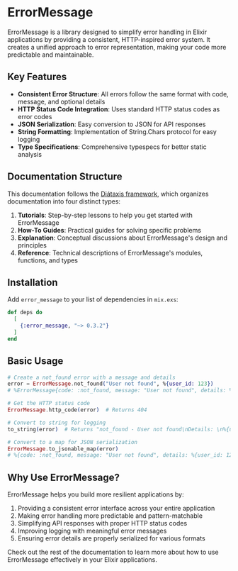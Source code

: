 # ErrorMessage

ErrorMessage is a library designed to simplify error handling in Elixir applications by providing a consistent, HTTP-inspired error system. It creates a unified approach to error representation, making your code more predictable and maintainable.

## Key Features

- **Consistent Error Structure**: All errors follow the same format with code, message, and optional details
- **HTTP Status Code Integration**: Uses standard HTTP status codes as error codes
- **JSON Serialization**: Easy conversion to JSON for API responses
- **String Formatting**: Implementation of String.Chars protocol for easy logging
- **Type Specifications**: Comprehensive typespecs for better static analysis

## Documentation Structure

This documentation follows the [Diátaxis framework](https://diataxis.fr/), which organizes documentation into four distinct types:

1. **Tutorials**: Step-by-step lessons to help you get started with ErrorMessage
2. **How-To Guides**: Practical guides for solving specific problems
3. **Explanation**: Conceptual discussions about ErrorMessage's design and principles
4. **Reference**: Technical descriptions of ErrorMessage's modules, functions, and types

## Installation

Add `error_message` to your list of dependencies in `mix.exs`:

```elixir
def deps do
  [
    {:error_message, "~> 0.3.2"}
  ]
end
```

## Basic Usage

```elixir
# Create a not_found error with a message and details
error = ErrorMessage.not_found("User not found", %{user_id: 123})
# %ErrorMessage{code: :not_found, message: "User not found", details: %{user_id: 123}}

# Get the HTTP status code
ErrorMessage.http_code(error)  # Returns 404

# Convert to string for logging
to_string(error)  # Returns "not_found - User not found\nDetails: \n%{user_id: 123}"

# Convert to a map for JSON serialization
ErrorMessage.to_jsonable_map(error)
# %{code: :not_found, message: "User not found", details: %{user_id: 123}}
```

## Why Use ErrorMessage?

ErrorMessage helps you build more resilient applications by:

1. Providing a consistent error interface across your entire application
2. Making error handling more predictable and pattern-matchable
3. Simplifying API responses with proper HTTP status codes
4. Improving logging with meaningful error messages
5. Ensuring error details are properly serialized for various formats

Check out the rest of the documentation to learn more about how to use ErrorMessage effectively in your Elixir applications.
